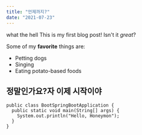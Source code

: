 ```yaml
---
title: "언제까지?"
date: "2021-07-23"
---
```


what the hell
This is my first blog post! Isn't it _great_?

Some of my **favorite** things are:

-   Petting dogs
-   Singing
-   Eating potato-based foods

## 정말인가요?자 이제 시작이야

```
public class BootSpringBootApplication {
  public static void main(String[] args) {
    System.out.println("Hello, Honeymon");
  }
}
```
